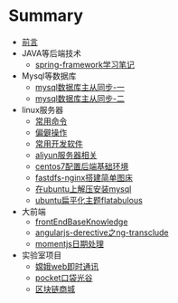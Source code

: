 # Summary

* [前言](README.md)
* JAVA等后端技术
   * [spring-framework学习笔记](java/spring-framework学习笔记.md)
* Mysql等数据库
   * [mysql数据库主从同步-一](mysql/mysql数据库主从同步-一.md)
   * [mysql数据库主从同步-二](mysql/mysql数据库主从同步-二.md)
* linux服务器
   * [常用命令](linux/command/linux常用命令.md)
   * [偏僻操作](linux/command/linux偏僻操作.md)
   * [常用开发软件](linux/centos/常用开发软件.md)
   * [aliyun服务器相关](linux/centos/aliyun服务器相关.md)
   * [centos7配置后端基础环境](linux/centos/centos7-3配置java-tomcat-nginx等基础环境.md)
   * [fastdfs-nginx搭建简单图床](linux/centos/fastdfs-nginx搭建简单图床.md)
   * [在ubuntu上解压安装mysql](linux/ubuntu/在ubuntu上解压安装mysql.md)
   * [ubuntu扁平化主题flatabulous](linux/ubuntu/ubuntu14-04扁平化主题flatabulous.md)
* 大前端
   * [frontEndBaseKnowledge](front-end/frontEndBaseKnowledge.md)
   * [angularjs-derective之ng-transclude](front-end/angularjs-derective之ng-transclude.md)
   * [momentjs日期处理](front-end/momentjs日期处理.md)
* 实验室项目
   * [嫦娥web即时通讯](lab-project/changE/嫦娥web即时通讯.md)
   * [pocket口袋光谷](lab-project/pocket/pocket口袋光谷.md)
   * [区块链商城](lab-project/pocket/区块链商城.md)